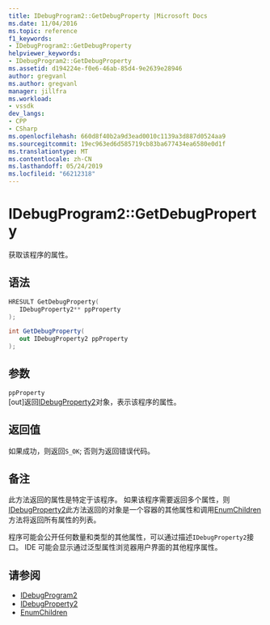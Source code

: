 ```yaml
---
title: IDebugProgram2::GetDebugProperty |Microsoft Docs
ms.date: 11/04/2016
ms.topic: reference
f1_keywords:
- IDebugProgram2::GetDebugProperty
helpviewer_keywords:
- IDebugProgram2::GetDebugProperty
ms.assetid: d194224e-f0e6-46ab-85d4-9e2639e28946
author: gregvanl
ms.author: gregvanl
manager: jillfra
ms.workload:
- vssdk
dev_langs:
- CPP
- CSharp
ms.openlocfilehash: 660d8f40b2a9d3ead0010c1139a3d887d0524aa9
ms.sourcegitcommit: 19ec963ed6d585719cb83ba677434ea6580e0d1f
ms.translationtype: MT
ms.contentlocale: zh-CN
ms.lasthandoff: 05/24/2019
ms.locfileid: "66212318"
---
```

# <a name="idebugprogram2getdebugproperty"></a>IDebugProgram2::GetDebugProperty
获取该程序的属性。

## <a name="syntax"></a>语法

```cpp
HRESULT GetDebugProperty( 
   IDebugProperty2** ppProperty
);
```

```csharp
int GetDebugProperty( 
   out IDebugProperty2 ppProperty
);
```

## <a name="parameters"></a>参数
`ppProperty`\
[out]返回[IDebugProperty2](../../../extensibility/debugger/reference/idebugproperty2.md)对象，表示该程序的属性。

## <a name="return-value"></a>返回值
 如果成功，则返回`S_OK`; 否则为返回错误代码。

## <a name="remarks"></a>备注
 此方法返回的属性是特定于该程序。 如果该程序需要返回多个属性，则[IDebugProperty2](../../../extensibility/debugger/reference/idebugproperty2.md)此方法返回的对象是一个容器的其他属性和调用[EnumChildren](../../../extensibility/debugger/reference/idebugproperty2-enumchildren.md)方法将返回所有属性的列表。

 程序可能会公开任何数量和类型的其他属性，可以通过描述`IDebugProperty2`接口。 IDE 可能会显示通过泛型属性浏览器用户界面的其他程序属性。

## <a name="see-also"></a>请参阅
- [IDebugProgram2](../../../extensibility/debugger/reference/idebugprogram2.md)
- [IDebugProperty2](../../../extensibility/debugger/reference/idebugproperty2.md)
- [EnumChildren](../../../extensibility/debugger/reference/idebugproperty2-enumchildren.md)